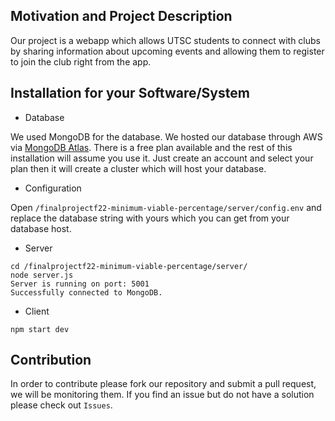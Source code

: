 ## Motivation and Project Description
Our project is a webapp which allows UTSC students to connect with clubs by sharing information about upcoming events and allowing them to register to join the club right from the app.

## Installation for your Software/System
- Database

We used MongoDB for the database. We hosted our database through AWS via [MongoDB Atlas](https://www.mongodb.com/atlas/database). There is a free plan available and the rest of this installation will assume you use it. 
Just create an account and select your plan then it will create a cluster which will host your database.

- Configuration

Open `/finalprojectf22-minimum-viable-percentage/server/config.env` and replace the database string with yours which you can get from your database host.

- Server

```npm install express
cd /finalprojectf22-minimum-viable-percentage/server/
node server.js
Server is running on port: 5001
Successfully connected to MongoDB.
```

- Client

```cd /finalprojectf22-minimum-viable-percentage/client/
npm start dev
```

## Contribution
In order to contribute please fork our repository and submit a pull request, we will be monitoring them. If you find an issue but do not have a solution please check out `Issues`.
